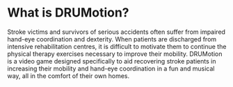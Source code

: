 <h1>What is DRUMotion?</h1>
Stroke victims and survivors of serious accidents often suffer from impaired hand-eye coordination and dexterity. When patients are discharged from intensive rehabilitation centres, it is difficult to motivate them to continue the physical therapy exercises necessary to improve their mobility. DRUMotion is a video game designed specifically to aid recovering stroke patients in increasing their mobility and hand-eye coordination in a fun and musical way, all in the comfort of their own homes.
